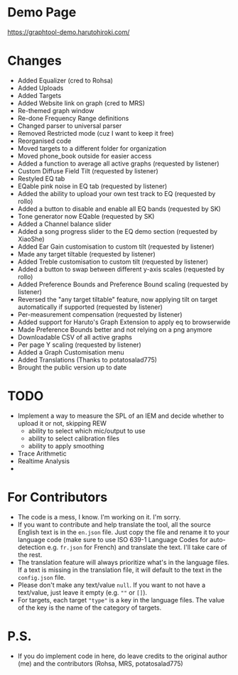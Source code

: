 # Demo Page
https://graphtool-demo.harutohiroki.com/

# Changes
- Added Equalizer (cred to Rohsa)
- Added Uploads
- Added Targets
- Added Website link on graph (cred to MRS)
- Re-themed graph window
- Re-done Frequency Range definitions
- Changed parser to universal parser
- Removed Restricted mode (cuz I want to keep it free)
- Reorganised code
- Moved targets to a different folder for organization
- Moved phone_book outside for easier access
- Added a function to average all active graphs (requested by listener)
- Custom Diffuse Field Tilt (requested by listener)
- Restyled EQ tab
- EQable pink noise in EQ tab (requested by listener)
- Added the ability to upload your own test track to EQ (requested by rollo)
- Added a button to disable and enable all EQ bands (requested by SK)
- Tone generator now EQable (requested by SK)
- Added a Channel balance slider
- Added a song progress slider to the EQ demo section (requested by XiaoShe)
- Added Ear Gain customisation to custom tilt (requested by listener)
- Made any target tiltable (requested by listener)
- Added Treble customisation to custom tilt (requested by listener)
- Added a button to swap between different y-axis scales (requested by rollo)
- Added Preference Bounds and Preference Bound scaling (requested by listener)
- Reversed the "any target tiltable" feature, now applying tilt on target automatically if supported (requested by listener)
- Per-measurement compensation (requested by listener)
- Added support for Haruto's Graph Extension to apply eq to browserwide 
- Made Preference Bounds better and not relying on a png anymore
- Downloadable CSV of all active graphs
- Per page Y scaling (requested by listener)
- Added a Graph Customisation menu
- Added Translations (Thanks to potatosalad775)
- Brought the public version up to date

# TODO
- Implement a way to measure the SPL of an IEM and decide whether to upload it or not, skipping REW
  - ability to select which mic/output to use
  - ability to select calibration files
  - ability to apply smoothing
- Trace Arithmetic
- Realtime Analysis
- 
# For Contributors
- The code is a mess, I know. I'm working on it. I'm sorry.
- If you want to contribute and help translate the tool, all the source English text is in the `en.json` file. Just copy the file and rename it to your language code (make sure to use ISO 639-1 Language Codes for auto-detection e.g. `fr.json` for French) and translate the text. I'll take care of the rest.
- The translation feature will always prioritize what's in the language files. If a text is missing in the translation file, it will default to the text in the `config.json` file.
- Please don't make any text/value `null`. If you want to not have a text/value, just leave it empty (e.g. `""` or `[]`).
- For targets, each target `"type"` is a key in the language files. The value of the key is the name of the category of targets.

# P.S.
- If you do implement code in here, do leave credits to the original author (me) and the contributors (Rohsa, MRS, potatosalad775)